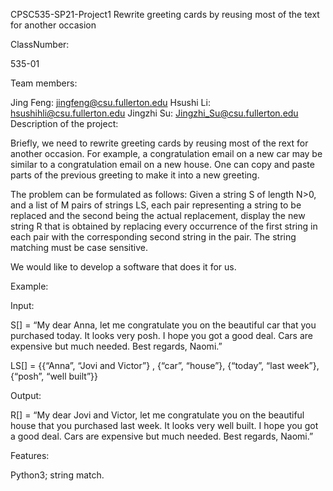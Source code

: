 CPSC535-SP21-Project1
Rewrite greeting cards by reusing most of the text for another occasion

ClassNumber:

535-01

Team members:

Jing Feng: jingfeng@csu.fullerton.edu
Hsushi Li: hsushihli@csu.fullerton.edu
Jingzhi Su: Jingzhi_Su@csu.fullerton.edu
Description of the project:

Briefly, we need to rewrite greeting cards by reusing most of the rext for another occasion. For example, a congratulation email on a new car may be similar to a congratulation email on a new house. One can copy and paste parts of the previous greeting to make it into a new greeting.

The problem can be formulated as follows: Given a string S of length N>0, and a list of M pairs of strings LS, each pair representing a string to be replaced and the second being the actual replacement, display the new string R that is obtained by replacing every occurrence of the first string in each pair with the corresponding second string in the pair. The string matching must be case sensitive.

We would like to develop a software that does it for us.

Example:

Input:

S[] = “My dear Anna, let me congratulate you on the beautiful car that you purchased today. It looks very posh. I hope you got a good deal. Cars are expensive but much needed. Best regards, Naomi.”

LS[] = {{“Anna”, “Jovi and Victor”} , {“car”, “house”}, {“today”, “last week”}, {“posh”, “well built”}}

Output:

R[] = “My dear Jovi and Victor, let me congratulate you on the beautiful house that you purchased last week. It looks very well built. I hope you got a good deal. Cars are expensive but much needed. Best regards, Naomi.”

Features:

Python3; string match.
